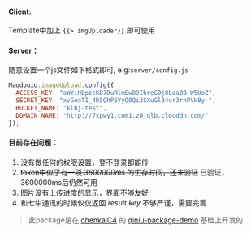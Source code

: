 
#### Client:
Template中加上 `{{> imgUploader}}` 即可使用

#### Server：
随意设置一个js文件如下格式即可, e.g:`server/config.js`

```js
Maodouio.imageUpload.config({
  ACCESS_KEY: "aWYiHEpzcKB7DuRlmEwB9IhreGDj8LoaBB-W5UoZ",
  SECRET_KEY: "xvGeaTI_4R5QhP6YyO0Qi3SXuGl34ur3rhPVH8y-",
  BUCKET_NAME: "klbj-test",
  DOMAIN_NAME: "http://7xpwy1.com1.z0.glb.clouddn.com/"
});
```

#### 目前存在问题：
1. 没有做任何的权限设置，登不登录都能传
2. ~~token中似乎有一项 *3600000ms* 的生存时间，还未验证~~  已验证，3600000ms后仍然可用
3. 图片没有上传进度的显示，界面不够友好
4. 和七牛通讯的时候仅仅返回 *result.key* 不够严谨，需要完善  

> 此package是在 [chenkaiC4](https://github.com/chenkaiC4) 的 [qiniu-package-demo](https://github.com/chenkaiC4/qiniu-package-demo) 基础上开发的
